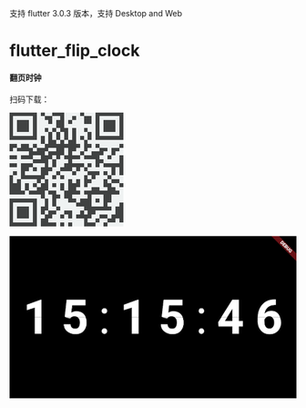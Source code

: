 支持 flutter 3.0.3 版本，支持 Desktop and Web

# flutter_flip_clock

#### 翻页时钟

扫码下载：

![下载地址](fir.png)

![示例图](sc_1.png)

